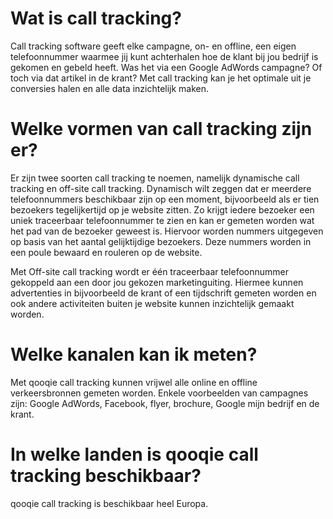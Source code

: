 <!-- TITLE: Call Tracking -->
# Wat is call tracking?
Call tracking software geeft elke campagne, on- en offline, een eigen telefoonnummer waarmee jij kunt achterhalen hoe de klant bij jou bedrijf is gekomen en gebeld heeft. Was het via een Google AdWords campagne? Of toch via dat artikel in de krant? Met call tracking kan je het optimale uit je conversies halen en alle data inzichtelijk maken.
# Welke vormen van call tracking zijn er?
Er zijn twee soorten call tracking te noemen, namelijk dynamische call tracking en off-site call tracking. Dynamisch wilt zeggen dat er meerdere telefoonnummers beschikbaar zijn op een moment, bijvoorbeeld als er tien bezoekers tegelijkertijd op je website zitten. Zo krijgt iedere bezoeker een uniek traceerbaar telefoonnummer te zien en kan er gemeten worden wat het pad van de bezoeker geweest is. Hiervoor worden nummers uitgegeven op basis van het aantal gelijktijdige bezoekers. Deze nummers worden in een poule bewaard en rouleren op de website.

Met Off-site call tracking wordt er één traceerbaar telefoonnummer gekoppeld aan een door jou gekozen marketinguiting. Hiermee kunnen advertenties in bijvoorbeeld de krant of een tijdschrift gemeten worden en ook andere activiteiten buiten je website kunnen inzichtelijk gemaakt worden. 
# Welke kanalen kan ik meten?
Met qooqie call tracking kunnen vrijwel alle online en offline verkeersbronnen gemeten worden. Enkele voorbeelden van campagnes zijn: Google AdWords, Facebook, flyer, brochure, Google mijn bedrijf en de krant. 
# In welke landen is qooqie call tracking beschikbaar?
qooqie call tracking is beschikbaar heel Europa.

